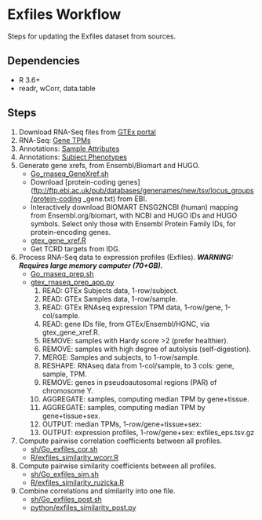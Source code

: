 # Exfiles Workflow

Steps for updating the Exfiles dataset from sources.

## Dependencies

* R 3.6+
* readr, wCorr, data.table

## Steps

1. Download RNA-Seq files from [GTEx portal](https://www.gtexportal.org/)
  1. RNA-Seq: [Gene TPMs](https://storage.googleapis.com/gtex_analysis_v8/rna_seq_data/GTEx_Analysis_2017-06-05_v8_RNASeQCv1.1.9_gene_tpm.gct.gz)
  1. Annotations: [Sample Attributes](https://storage.googleapis.com/gtex_analysis_v8/annotations/GTEx_Analysis_v8_Annotations_SampleAttributesDS.txt)
  1. Annotations: [Subject Phenotypes](https://storage.googleapis.com/gtex_analysis_v8/annotations/GTEx_Analysis_v8_Annotations_SubjectPhenotypesDS.txt)
1. Generate gene xrefs, from Ensembl/Biomart and HUGO.
    * [Go_rnaseq_GeneXref.sh](sh/Go_rnaseq_GeneXref.sh)
    * Download [protein-coding genes](ftp://ftp.ebi.ac.uk/pub/databases/genenames/new/tsv/locus_groups/protein-coding _gene.txt) from EBI.
    * Interactively download BIOMART ENSG2NCBI (human) mapping from Ensembl.org/biomart, with NCBI and HUGO IDs and HUGO symbols.  Select only those with Ensembl Protein Family IDs, for protein-encoding genes.
    * [gtex_gene_xref.R](R/gtex_gene_xref.R)
    * Get TCRD targets from IDG.
1. Process RNA-Seq data to expression profiles (Exfiles). ___WARNING: Requires large memory computer (70+GB).___
    * [Go_rnaseq_prep.sh](sh/Go_rnaseq_prep.sh)
    * [gtex_rnaseq_prep_app.py](python/gtex_rnaseq_prep_app.py)
        1. READ: GTEx Subjects data, 1-row/subject.
        1. READ: GTEx Samples data, 1-row/sample.
        1. READ: GTEx RNAseq expression TPM data, 1-row/gene, 1-col/sample.
        1. READ: gene IDs file, from GTEx/Ensembl/HGNC, via gtex_gene_xref.R. 
        1. REMOVE: samples with Hardy score >2 (prefer healthier).
        1. REMOVE: samples with high degree of autolysis (self-digestion).
        1. MERGE: Samples and subjects, to 1-row/sample.
        1. RESHAPE: RNAseq data from 1-col/sample, to 3 cols: gene, sample, TPM.
        1. REMOVE: genes in pseudoautosomal regions (PAR) of chromosome Y.
        1. AGGREGATE: samples, computing median TPM by gene+tissue.
        1. AGGREGATE: samples, computing median TPM by gene+tissue+sex.
        1. OUTPUT: median TPMs, 1-row/gene+tissue+sex: 
        1. OUTPUT: expression profiles, 1-row/gene+sex: exfiles_eps.tsv.gz
1. Compute pairwise correlation coefficients between all profiles.
    * [sh/Go_exfiles_cor.sh](sh/Go_exfiles_cor.sh)
    * [R/exfiles_similarity_wcorr.R](R/exfiles_similarity_wcorr.R)
1. Compute pairwise similarity coefficients between all profiles.
    * [sh/Go_exfiles_sim.sh](sh/Go_exfiles_sim.sh)
    * [R/exfiles_similarity_ruzicka.R](R/exfiles_similarity_ruzicka.R)
1. Combine correlations and similarity into one file.
    * [sh/Go_exfiles_post.sh](sh/Go_exfiles_post.sh)
    * [python/exfiles_similarity_post.py](python/exfiles_similarity_post.py)
